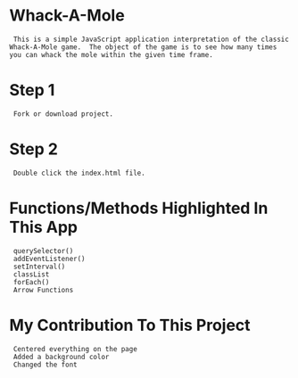# Whack-A-Mole
     This is a simple JavaScript application interpretation of the classic Whack-A-Mole game.  The object of the game is to see how many times you can whack the mole within the given time frame.

# Step 1
     Fork or download project.

# Step 2 
     Double click the index.html file. 

# Functions/Methods Highlighted In This App
     querySelector()
     addEventListener()
     setInterval()
     classList
     forEach()
     Arrow Functions

# My Contribution To This Project
     Centered everything on the page
     Added a background color
     Changed the font
